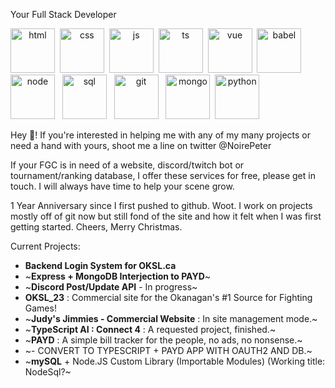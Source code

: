 
Your Full Stack Developer


<div align="center" style="display: inline;">
<img src="https://pt-anderson.netlify.app/htmllogo.e0b81485.png" alt="html" height="71px"/> 
<img src="https://pt-anderson.netlify.app/csslogo.e9c6a08a.png" alt="css" height="71px"/> 
<img src="https://pt-anderson.netlify.app/jslogo.b859b023.png" alt="js" height="71px"/> 
<img src="https://pt-anderson.netlify.app/tslogo.1c2bf00c.svg" alt="ts" height="71px" /> 
<img src="https://pt-anderson.netlify.app/vuelogo.8f443060.svg" alt="vue" height="71px" /> 
<img src="https://pt-anderson.netlify.app/babellogo.f21ef3b1.png" alt="babel" height=71px />  
<img src="https://pt-anderson.netlify.app/nodelogo.fd352533.png" alt="node" height=71px />  
<img src="https://pt-anderson.netlify.app/mysqllogo.76b64807.png" alt="sql" height=71px />  
<img src="https://pt-anderson.netlify.app/gitlogo.db923fa2.png" alt="git" height=71px />  
<img src="https://pt-anderson.netlify.app/mongodblogo.ad3c0550.svg" alt="mongo" height=71px /> 
<img src="https://pt-anderson.netlify.app/pythonlogo.7d476b6c.png" alt="python" height=71px /> 
</div>

Hey 👋! If you're interested in helping me with any of my many projects or need a hand with yours, shoot me a line on twitter @NoirePeter

If your FGC is in need of a website, discord/twitch bot or tournament/ranking database, I offer these services for free, please get in touch. I will always have time to help your scene grow.

1 Year Anniversary since I first pushed to github. Woot. I work on projects mostly off of git now but still fond of the site and how it felt when I was first getting started. Cheers, Merry Christmas.

Current Projects:
- **Backend Login System for OKSL.ca**
- ~**Express + MongoDB Interjection to PAYD**~
- ~**Discord Post/Update API** - In progress~
- **OKSL_23** : Commercial site for the Okanagan's #1 Source for Fighting Games!
- ~**Judy's Jimmies - Commercial Website** : In site management mode.~
- ~**TypeScript AI : Connect 4** : A requested project, finished.~
- ~**PAYD** : A simple bill tracker for the people, no ads, no nonsense.~
- ~- CONVERT TO TYPESCRIPT + PAYD APP WITH OAUTH2 AND DB.~
- ~**mySQL** + Node.JS Custom Library (Importable Modules) (Working title: NodeSql?~

